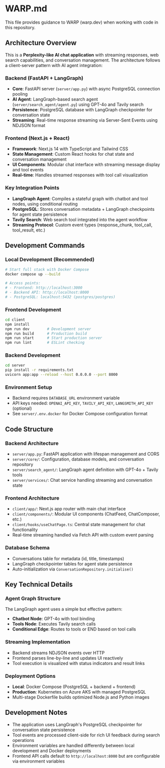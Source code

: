 # WARP.md

This file provides guidance to WARP (warp.dev) when working with code in this repository.

## Architecture Overview

This is a **Perplexity-like AI chat application** with streaming responses, web search capabilities, and conversation management. The architecture follows a client-server pattern with AI agent integration:

### Backend (FastAPI + LangGraph)
- **Core**: FastAPI server (`server/app.py`) with async PostgreSQL connection pooling
- **AI Agent**: LangGraph-based search agent (`server/search_agent/agent.py`) using GPT-4o and Tavily search
- **Persistence**: PostgreSQL database with LangGraph checkpointer for conversation state
- **Streaming**: Real-time response streaming via Server-Sent Events using NDJSON format

### Frontend (Next.js + React)
- **Framework**: Next.js 14 with TypeScript and Tailwind CSS  
- **State Management**: Custom React hooks for chat state and conversation management
- **UI Components**: Modular chat interface with streaming message display and tool events
- **Real-time**: Handles streamed responses with tool call visualization

### Key Integration Points
- **LangGraph Agent**: Compiles a stateful graph with chatbot and tool nodes, using conditional routing
- **PostgreSQL**: Stores conversation metadata + LangGraph checkpoints for agent state persistence
- **Tavily Search**: Web search tool integrated into the agent workflow
- **Streaming Protocol**: Custom event types (response_chunk, tool_call, tool_result, etc.)

## Development Commands

### Local Development (Recommended)
```bash
# Start full stack with Docker Compose
docker compose up --build

# Access points:
# - Frontend: http://localhost:3000
# - Backend API: http://localhost:8000  
# - PostgreSQL: localhost:5432 (postgres/postgres)
```

### Frontend Development
```bash
cd client
npm install
npm run dev        # Development server
npm run build      # Production build
npm run start      # Start production server
npm run lint       # ESLint checking
```

### Backend Development
```bash
cd server
pip install -r requirements.txt
uvicorn app:app --reload --host 0.0.0.0 --port 8000
```

### Environment Setup
- Backend requires `DATABASE_URL` environment variable
- API keys needed: `OPENAI_API_KEY`, `TAVILY_API_KEY`, `LANGSMITH_API_KEY` (optional)
- See `server/.env.docker` for Docker Compose configuration format

## Code Structure

### Backend Architecture
- `server/app.py`: FastAPI application with lifespan management and CORS
- `server/core/`: Configuration, database models, and conversation repository
- `server/search_agent/`: LangGraph agent definition with GPT-4o + Tavily tools
- `server/services/`: Chat service handling streaming and conversation state

### Frontend Architecture  
- `client/app/`: Next.js app router with main chat interface
- `client/components/`: Modular UI components (ChatFeed, ChatComposer, etc.)
- `client/hooks/useChatPage.ts`: Central state management for chat functionality
- Real-time streaming handled via Fetch API with custom event parsing

### Database Schema
- Conversations table for metadata (id, title, timestamps)
- LangGraph checkpointer tables for agent state persistence
- Auto-initialization via `ConversationRepository.initialise()`

## Key Technical Details

### Agent Graph Structure
The LangGraph agent uses a simple but effective pattern:
- **Chatbot Node**: GPT-4o with tool binding  
- **Tools Node**: Executes Tavily search calls
- **Conditional Edge**: Routes to tools or END based on tool calls

### Streaming Implementation
- Backend streams NDJSON events over HTTP
- Frontend parses line-by-line and updates UI reactively
- Tool execution is visualized with status indicators and result links

### Deployment Options
- **Local**: Docker Compose (PostgreSQL + backend + frontend)
- **Production**: Kubernetes on Azure AKS with managed PostgreSQL
- Multi-stage Dockerfile builds optimized Node.js and Python images

## Development Notes

- The application uses LangGraph's PostgreSQL checkpointer for conversation state persistence
- Tool events are processed client-side for rich UI feedback during search operations
- Environment variables are handled differently between local development and Docker deployments
- Frontend API calls default to `http://localhost:8000` but are configurable via environment variables